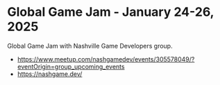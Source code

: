 # Global Game Jam - January 24-26, 2025
Global Game Jam with Nashville Game Developers group.
* https://www.meetup.com/nashgamedev/events/305578049/?eventOrigin=group_upcoming_events
* https://nashgame.dev/
